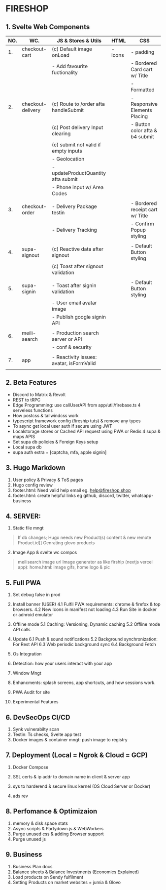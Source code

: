 # FIRESHOP

## 1. Svelte Web Components

| NO. | WC.               | JS & Stores & Utils                      | HTML    | CSS                              |
| --- | ----------------- | ---------------------------------------- | ------- | -------------------------------- |
| 1.  | checkout-cart     | (c) Default image onLoad                 | - icons | - padding                        |
|     |                   | - Add favourite fuctionality             |         | - Bordered Card cart w/ Title    |
|     |                   |                                          |         | - Formatted                      |
| 2.  | checkout-delivery | (c) Route to /order afta handleSubmit    |         | - Responsive Elements Placing    |
|     |                   | (c) Post delivery Input clearing         |         | - Button color afta & b4 submit  |
|     |                   | (c) submit not valid if empty inputs     |         |                                  |
|     |                   | - Geolocation                            |         |                                  |
|     |                   | - updateProductQuantity afta submit      |         |                                  |
|     |                   | - Phone input w/ Area Codes              |         |                                  |
|     |                   |                                          |         |                                  |
| 3.  | checkout-order    | - Delivery Package testin                |         | - Bordered receipt cart w/ Title |
|     |                   | - Delivery Tracking                      |         | - Confirm Popup styling          |
|     |                   |                                          |         |                                  |
| 4.  | supa-signout      | (c) Reactive data after signout          |         | - Default Button styling         |
|     |                   | (c) Toast after signout validation       |         |                                  |
|     |                   |                                          |         |                                  |
| 5.  | supa-signin       | - Toast after signin validation          |         | - Default Button styling         |
|     |                   | - User email avatar image                |         |                                  |
|     |                   | - Publish google signin API              |         |                                  |
|     |                   |                                          |         |                                  |
| 6.  | meili-search      | - Production search server or API        |         |                                  |
|     |                   | - conf & security                        |         |                                  |
|     |                   |                                          |         |                                  |
| 7.  | app               | - Reactivity issues: avatar, isFormValid |         |                                  |
|     |                   |                                          |         |                                  |

## 2. Beta Features

- Discord to Matrix & Revolt
- REST to tRPC
- Edge Programming: use callUserAPI from app/util/firebase.ts 4 serveless functions
- How postcss & tailwindcss work
- typescript framework config (fireship tuts) & remove any types
- To async get local user auth if secure using JWT
- Localstorage stores or Cached API request using PWA or Redis 4 supa & maps APIS
- Set supa db policies & Foreign Keys setup
- Local supa db
- supa auth extra = [captcha, mfa, apple signin]

## 3. Hugo Markdown

1. User policy & Privacy & ToS pages
1. Hugo config review
1. footer.html: Need valid help email eg. help@fireshop.shop
1. footer.html: create helpful links eg github, discord, twitter, whatsapp-business

## 4. SERVER:

1. Static file mngt

> If db changes; Hugo needs new Product(s) content & new remote Product.id[]
> Genrating glovo products

2. Image App & svelte wc compos

> meilisearch image url
> Image generator as like firship (nextjs vercel app): home.html: image gifs, home logo & pic

## 5. Full PWA

1.  Set debug false in prod

2.  Install banner (USER)
    4.1 Fulfil PWA requirements: chrome & firefox & top browsers.
    4.2 New Icons in manifest not loading
    4.3 Run Site in docker or adnroid emulator
3.  Offline mode
    5.1 Caching: Versioning, Dynamic caching
    5.2 Offline mode API calls

4.  Update
    6.1 Push & sound notifications
    5.2 Background synchronization: For Rest API
    6.3 Web periodic background sync
    6.4 Background Fetch
5.  Os Integration
6.  Detection: how your users interact with your app
7.  Window Mngt
8.  Enhancments: splash screens, app shortcuts, and how sessions work.
9.  PWA Audit for site
10. Experimental Features

## 6. DevSecOps CI/CD

1. Synk vulnerabilty scan
2. Testin: Ts checks, Svelte app test
3. Docker images & container mngt: push image to registry

## 7. Deployment (Local = Ngrok & Cloud = GCP)

1. Docker Compose
2. SSL certs & ip addr to domain name in client & server app

3. sys to harderend & secure linux kernel (OS Cloud Server or Docker)
4. ads rev

## 8. Perfomance & Optimizaion

1. memory & disk space stats
2. Async scripts & Partydown.js & WebWorkers
3. Purge unused css & adding Browser support
4. Purge unused js

## 9. Business

1. Business Plan docs
2. Balance sheets & Balance Investments (Economics Explained)
3. Load products on Sendy fulfilment
4. Setting Products on market websites = jumia & Glovo
